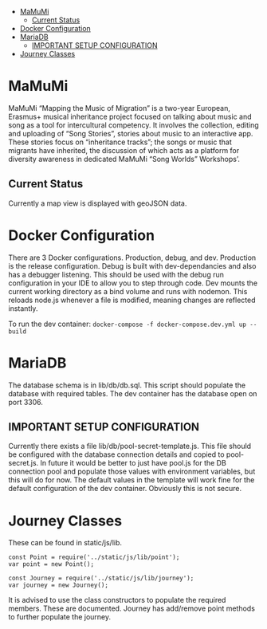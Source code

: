 <!-- TOC -->

- [MaMuMi](#mamumi)
    - [Current Status](#current-status)
- [Docker Configuration](#docker-configuration)
- [MariaDB](#mariadb)
    - [IMPORTANT SETUP CONFIGURATION](#important-setup-configuration)
- [Journey Classes](#journey-classes)

<!-- /TOC -->
# MaMuMi
MaMuMi “Mapping the Music of Migration” is a two-year European, Erasmus+ musical inheritance project focused on talking about music and song as a tool for intercultural competency. It involves the collection, editing and uploading of “Song Stories”, stories about music to an interactive app. These stories focus on “inheritance tracks”; the songs or music that migrants have inherited, the discussion of which acts as a platform for diversity awareness in dedicated MaMuMi “Song Worlds” Workshops’.

## Current Status
Currently a map view is displayed with geoJSON data.

# Docker Configuration
There are 3 Docker configurations. Production, debug, and dev. Production is the release configuration. Debug is built with dev-dependancies and also has a debugger listening. This should be used with the debug run configuration in your IDE to allow you to step through code. Dev mounts the current working directory as a bind volume and runs with nodemon. This reloads node.js whenever a file is modified, meaning changes are reflected instantly.

To run the dev container:
`docker-compose -f docker-compose.dev.yml up --build`

# MariaDB
The database schema is in lib/db/db.sql. This script should populate the database with required tables. The dev container has the database open on port 3306.

## IMPORTANT SETUP CONFIGURATION
Currently there exists a file lib/db/pool-secret-template.js. This file should be configured with the database connection details and copied to pool-secret.js. In future it would be better to just have pool.js for the DB connection pool and populate those values with environment variables, but this will do for now. The default values in the template will work fine for the default configuration of the dev container. Obviously this is not secure.

# Journey Classes
These can be found in static/js/lib. 

```
const Point = require('../static/js/lib/point');
var point = new Point();

const Journey = require('../static/js/lib/journey');
var journey = new Journey();
```

It is advised to use the class constructors to populate the required members. These are documented. Journey has add/remove point methods to further populate the journey.